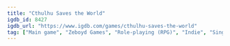 ```yaml
---
title: "Cthulhu Saves the World"
igdb_id: 8427
igdb_url: "https://www.igdb.com/games/cthulhu-saves-the-world"
tag: ["Main game", "Zeboyd Games", "Role-playing (RPG)", "Indie", "Single player", "Bird view / Isometric", "Fantasy", "Comedy"]
---
```

